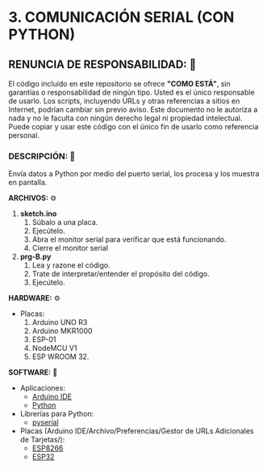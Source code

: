 # 3. COMUNICACIÓN SERIAL (CON PYTHON)

## RENUNCIA DE RESPONSABILIDAD: 📢
El código incluído en este repositorio se ofrece **"COMO ESTÁ"**, sin garantías o responsabilidad de ningún tipo. Usted es el único responsable de usarlo. Los scripts, incluyendo URLs y otras referencias a sitios en Internet, podrían cambiar sin previo aviso. Este documento no le autoriza a nada y no le faculta con ningún derecho legal ni propiedad intelectual. Puede copiar y usar este código con el único fin de usarlo como referencia personal.

### DESCRIPCIÓN: 🚀
Envía datos a Python por medio del puerto serial, los procesa y los muestra en pantalla.

**ARCHIVOS:** ⚙
1. **sketch.ino**
    1. Súbalo a una placa.
    2. Ejecútelo.
    3. Abra el monitor serial para verificar que está funcionando.
    4. Cierre el monitor serial
2. **prg-B.py**
    1. Lea y razone el código.
    2. Trate de interpretar/entender el propósito del código.
    3. Ejecútelo.

**HARDWARE:** ⚙
- Placas:
    1. Arduino UNO R3
    2. Arduino MKR1000
    3. ESP-01
    4. NodeMCU V1
    5. ESP WROOM 32.

**SOFTWARE:** 💾
- Aplicaciones:
    + [Arduino IDE](https://www.arduino.cc/en/main/software/)
    + [Python](https://www.python.org/downloads/)
- Librerías para Python:
    + [pyserial](https://pypi.org/project/pyserial/)
- Placas (Arduino IDE/Archivo/Preferencias/Gestor de URLs Adicionales de Tarjetas/):
    + [ESP8266](http://arduino.esp8266.com/stable/package_esp8266com_index.json)
    + [ESP32](http://dl.espressif.com/dl/package_esp32_index.json)

